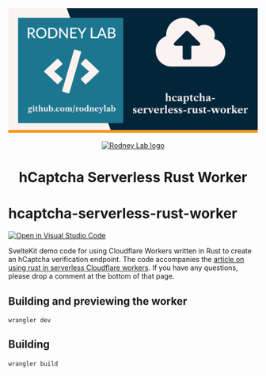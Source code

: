 <img src="./images/rodneylab-github-hcaptcha-serverless-rust-worker.png" alt="Rodney Lab hcaptcha-serverless-rust-worker Github banner">

<p align="center">
  <a aria-label="Open Rodney Lab site" href="https://rodneylab.com" rel="nofollow noopener noreferrer">
    <img alt="Rodney Lab logo" src="https://rodneylab.com/assets/icon.png" width="60" />
  </a>
</p>
<h1 align="center">
  hCaptcha Serverless Rust Worker
</h1>

# hcaptcha-serverless-rust-worker

[![Open in Visual Studio Code](https://open.vscode.dev/badges/open-in-vscode.svg)](https://open.vscode.dev/rodneylab/hcaptcha-serverless-rust-worker)

SvelteKit demo code for using Cloudflare Workers written in Rust to create an hCaptcha verification endpoint. The code accompanies the <a aria-label="Open Rodney Lab blog post on using Rust Cloud flare Workers" href="https://rodneylab.com/using-rust-cloudflare-workers/">article on using rust in serverless Cloudflare workers</a>. If you have any questions, please drop a comment at the bottom of that page.

## Building and previewing the worker

```shell
wrangler dev
```

## Building

```bash
wrangler build
```
